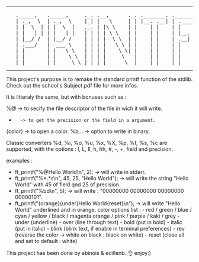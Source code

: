 ----------------------------------------------------------------
<pre>
   ._____,   ._____,     ._. .__,      ._. ._______. .______,  
   | ._,  \  | ._,  \    |_| |   \     | | |__. .__| | .____|  
   | |  \  | | |  \  |   ._. | |\ \    | |    | |    | |       
   | |   | | | |   | |   | | | | \ \   | |    | |    | |__.    
   | |__/ /  | |__/ /    | | | |  \ \  | |    | |    | .__|    
   | .___/   |  ___ \    | | | |   \ \ | |    | |    | |       
   | |       | |   \ \   | | | |    \ \| |    | |    | |       
   | |       | |    \ \  | | | |     \   |    | |    | |       
   |_|       |_|     \_\ |_| |_|      \__|    |_|    |_|     
</pre>
----------------------------------------------------------------

This project's purpose is to remake the standard printf function of the stdlib.
Check out the school's Subject.pdf file for more infos.

It is litteraly the same, but with bonuses such as :

%@		-> to secify the file descriptor of the file in wich it will write.
*		-> to get the precision or the field in a argument.
{color}	-> to open a color.
%b...	-> option to write in binary.

Classic converters %d, %i, %o, %u, %x, %X, %p, %f, %s, %c are supported,
with the options : l, L, ll, h, hh, #, -, +, field and precision.

examples :
 - ft_printf("%@Hello World\n", 2);
	-> will write in stderr.
 - ft_printf("%*.*s\n", 45, 25, "Hello World");
	-> will write the string "Hello World" with 45 of field qnd 25 of precision.
 - ft_printf("%bd\n", 5);
 	-> will write : "00000000 00000000 00000000 00000101".
 - ft_printf("{orange}{under}Hello World{reset}\n");
 	-> will write "Hello World" underlined and in orange.
	color options list :
		- red / green / blue / cyan / yellow / black / magenta
		  orange / pink / purple / kaki / grey
		- under		(underline)
		- over		(line through text)
		- bold		(put in bold)
		- italic	(put in italic)
		- blink 	(blink text, if enable in terminal preferences)
		- rev		(reverse the color -> white on black : black on white)
		- reset		(close all and set to default : white)

This project has been done by abinois & edillenb.
👌 enjoy:)
